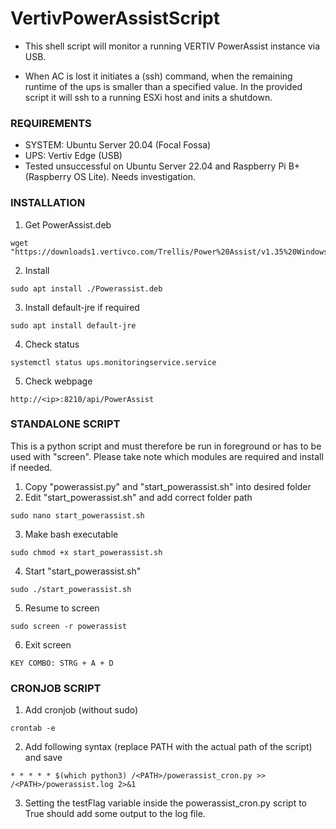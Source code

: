 # VertivPowerAssistScript
- This shell script will monitor a running VERTIV PowerAssist instance via USB.

- When AC is lost it initiates a (ssh) command, when the remaining runtime of the ups is smaller than a specified value. In the provided script it will ssh to a running ESXi host and inits a shutdown.

### REQUIREMENTS
- SYSTEM: Ubuntu Server 20.04 (Focal Fossa)
- UPS: Vertiv Edge (USB)
- Tested unsuccessful on Ubuntu Server 22.04 and Raspberry Pi B+ (Raspberry OS Lite). Needs investigation.

### INSTALLATION
1) Get PowerAssist.deb
```
wget "https://downloads1.vertivco.com/Trellis/Power%20Assist/v1.35%20Windows%20v1.25%20Linux%20August%202021/Power%20Assist%20Linux%201.25.zip"
```
  
2) Install
```
sudo apt install ./Powerassist.deb
```

3) Install default-jre if required
```
sudo apt install default-jre
```
  
4) Check status
```
systemctl status ups.monitoringservice.service
```
  
5) Check webpage
```
http://<ip>:8210/api/PowerAssist
```

### STANDALONE SCRIPT
This is a python script and must therefore be run in foreground or has to be used with "screen". Please take note which modules are required and install if needed.

1) Copy "powerassist.py" and "start_powerassist.sh" into desired folder
2) Edit "start_powerassist.sh" and add correct folder path
```
sudo nano start_powerassist.sh
```
3) Make bash executable
```
sudo chmod +x start_powerassist.sh
```
4) Start "start_powerassist.sh"
```
sudo ./start_powerassist.sh
```
5) Resume to screen
```
sudo screen -r powerassist
```
6) Exit screen
```
KEY COMBO: STRG + A + D
```

### CRONJOB SCRIPT
1) Add cronjob (without sudo)
```
crontab -e
```
2) Add following syntax (replace PATH with the actual path of the script) and save
```
* * * * * $(which python3) /<PATH>/powerassist_cron.py >> /<PATH>/powerassist.log 2>&1
```
3) Setting the testFlag variable inside the powerassist_cron.py script to True should add some output to the log file.
